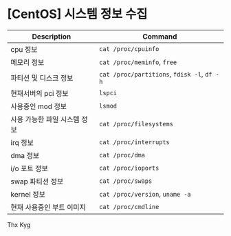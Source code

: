 # [CentOS] 시스템 정보 수집

Description | Command
---|---
cpu 정보 | `cat /proc/cpuinfo`
메모리 정보 | `cat /proc/meminfo`, `free`
파티션 및 디스크 정보 | `cat /proc/partitions`, `fdisk -l`, `df -h`
현재서버의 pci 정보 | `lspci`
사용중인 mod 정보 | `lsmod`
사용 가능한 파일 시스템 정보 | `cat /proc/filesystems`
irq 정보 | `cat /proc/interrupts`
dma 정보 | `cat /proc/dma`
i/o 포트 정보 | `cat /proc/ioports`
swap 파티션 정보 | `cat /proc/swaps`
kernel 정보 | `cat /proc/version`, `uname -a`
현재 사용중인 부트 이미지 | `cat /proc/cmdline`

Thx Kyg